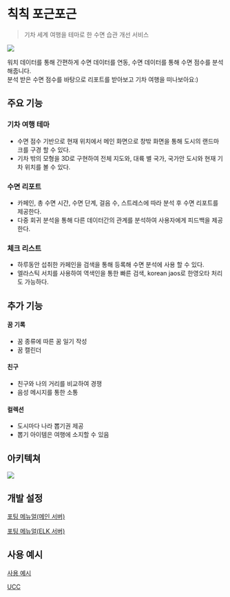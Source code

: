 # 칙칙 포근포근
>  기차 세계 여행을 테마로 한 수면 습관 개선 서비스  

![](image.png)

워치 데이터를 통해 간편하게 수면 데이터를 연동, 수면 데이터를 통해 수면 점수를 분석해줍니다.  
분석 받은 수면 점수를 바탕으로 리포트를 받아보고 기차 여행을 떠나보아요:)


## 주요 기능
### 기차 여행 테마
- 수면 점수 기반으로 현재 위치에서 메인 화면으로 창밖 화면을 통해 도시의 랜드마크를 구경 할 수 있다.
- 기차 밖의 모형을 3D로 구현하여 전체 지도와, 대륙 별 국가, 국가안 도시와 현재 기차 위치를 볼 수 있다.

### 수면 리포트 
- 카페인, 총 수면 시간, 수면 단계, 걸음 수, 스트레스에 따라 분석 후 수면 리포트를 제공한다.
- 다중 회귀 분석을 통해 다른 데이터간의 관계를 분석하여 사용자에게 피드백을 제공한다.

### 체크 리스트
- 하루동안 섭취한 카페인을 검색을 통해 등록해 수면 분석에 사용 할 수 있다.
- 엘라스틱 서치를 사용하여 역색인을 통한 빠른 검색, korean jaos로 한영오타 처리도 가능하다.


## 추가 기능
#### 꿈 기록 
- 꿈 종류에 따른 꿈 일기 작성
- 꿈 캘린더

#### 친구 
- 친구와 나의 거리를 비교하여 경쟁
- 음성 메시지를 통한 소통

#### 컬렉션 
- 도시마다 나라 뽑기권 제공
- 뽑기 아이템은 여행에 소지할 수 있음

## 아키텍쳐
![](system.png)


## 개발 설정
[포팅 메뉴얼(메인 서버)](https://lab.ssafy.com/s09-final/S09P31E104/-/blob/develop/exec/1.%20%EB%B9%8C%EB%93%9C%20%EC%8B%9C%20%EC%82%AC%EC%9A%A9%EB%90%98%EB%8A%94%20%ED%99%98%EA%B2%BD%20%EB%B3%80%EC%88%98%20%EB%93%B1%EC%9D%98%20%EC%A3%BC%EC%9A%94%20%EB%82%B4%EC%9A%A9%20%EC%83%81%EC%84%B8%20%EA%B8%B0%EC%9E%AC/%ED%8F%AC%ED%8C%85%EB%A9%94%EB%89%B4%EC%96%BC(%EB%A9%94%EC%9D%B8%EC%84%9C%EB%B2%84).pdf?ref_type=heads)

[포팅 메뉴얼(ELK 서버)](https://lab.ssafy.com/s09-final/S09P31E104/-/blob/develop/exec/1.%20%EB%B9%8C%EB%93%9C%20%EC%8B%9C%20%EC%82%AC%EC%9A%A9%EB%90%98%EB%8A%94%20%ED%99%98%EA%B2%BD%20%EB%B3%80%EC%88%98%20%EB%93%B1%EC%9D%98%20%EC%A3%BC%EC%9A%94%20%EB%82%B4%EC%9A%A9%20%EC%83%81%EC%84%B8%20%EA%B8%B0%EC%9E%AC/%ED%8F%AC%ED%8C%85%EB%A9%94%EB%89%B4%EC%96%BC(ELK%20%EC%84%9C%EB%B2%84).pdf?ref_type=heads)

## 사용 예시
[사용 예시](https://lab.ssafy.com/s09-final/S09P31E104/-/blob/develop/exec/3.%20%EC%8B%9C%EC%97%B0%20%EC%8B%9C%EB%82%98%EB%A6%AC%EC%98%A4/%EC%8B%9C%EC%97%B0%20%EC%8B%9C%EB%82%98%EB%A6%AC%EC%98%A4.pdf?ref_type=heads)

[UCC](https://www.youtube.com/watch?v=dGGt7w4j8eI&ab_channel=HyoinJeong)
